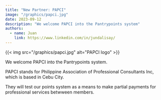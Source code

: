 ```yaml
---
title: "New Partner: PAPCI"
image: "/graphics/papci.jpg"
date: 2023-09-12
description: "We welcome PAPCI into the Pantrypoints system"
authors:
  - name: Juan
    link: https://www.linkedin.com/in/jundalisay/
---
```



{{< img src="/graphics/papci.jpg" alt="PAPCI logo" >}}


We welcome PAPCI into the Pantrypoints system.

PAPCI stands for Philippine Association of Professional Consultants Inc, which is based in Cebu City. 

They will test our points system as a means to make partial payments for professional services betwween members. 

